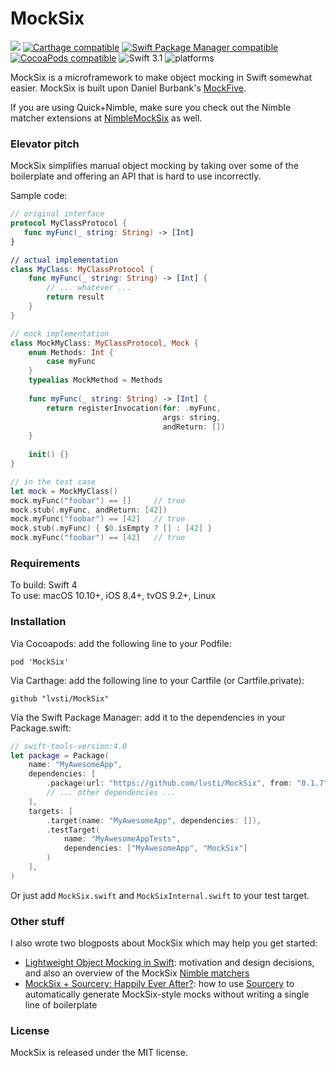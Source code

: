 # MockSix 

[![](https://api.travis-ci.org/lvsti/MockSix.svg?branch=master)](https://travis-ci.org/lvsti/MockSix)
[![Carthage compatible](https://img.shields.io/badge/Carthage-compatible-brightgreen.svg)](https://github.com/Carthage/Carthage)
[![Swift Package Manager compatible](https://img.shields.io/badge/Swift%20Package%20Manager-compatible-brightgreen.svg)](https://swift.org/package-manager/)
[![CocoaPods compatible](https://img.shields.io/cocoapods/v/MockSix.svg)](https://cocoapods.org/pods/MockSix)
![Swift 3.1](https://img.shields.io/badge/Swift-3.1-orange.svg)
![platforms](https://img.shields.io/badge/platforms-iOS%20%7C%20OS%20X%20%7C%20tvOS%20%7C%20Linux-lightgrey.svg)

MockSix is a microframework to make object mocking in Swift somewhat easier. MockSix is built upon Daniel Burbank's [MockFive](https://github.com/DeliciousRaspberryPi/MockFive).

If you are using Quick+Nimble, make sure you check out the Nimble matcher extensions at [NimbleMockSix](https://github.com/lvsti/NimbleMockSix) as well.

### Elevator pitch

MockSix simplifies manual object mocking by taking over some of the boilerplate and offering an API that is hard to use incorrectly.

Sample code:

```swift
// original interface
protocol MyClassProtocol {
   func myFunc(_ string: String) -> [Int]
}

// actual implementation
class MyClass: MyClassProtocol {
    func myFunc(_ string: String) -> [Int] {
        // ... whatever ...
        return result
    }
}

// mock implementation
class MockMyClass: MyClassProtocol, Mock {
    enum Methods: Int {
        case myFunc
    }    
    typealias MockMethod = Methods
    
    func myFunc(_ string: String) -> [Int] {
        return registerInvocation(for: .myFunc, 
                                  args: string, 
                                  andReturn: [])
    }
    
    init() {}
}

// in the test case
let mock = MockMyClass()
mock.myFunc("foobar") == []     // true
mock.stub(.myFunc, andReturn: [42])
mock.myFunc("foobar") == [42]   // true
mock.stub(.myFunc) { $0.isEmpty ? [] : [42] }
mock.myFunc("foobar") == [42]   // true
```

### Requirements

To build: Swift 4 <br/>
To use: macOS 10.10+, iOS 8.4+, tvOS 9.2+, Linux

### Installation

Via Cocoapods: add the following line to your Podfile:

```
pod 'MockSix'
```

Via Carthage: add the following line to your Cartfile (or Cartfile.private):

```
github "lvsti/MockSix"
```

Via the Swift Package Manager: add it to the dependencies in your Package.swift:

```swift
// swift-tools-version:4.0
let package = Package(
    name: "MyAwesomeApp",
    dependencies: [
        .package(url: "https://github.com/lvsti/MockSix", from: "0.1.7"),
        // ... other dependencies ...
    ],
    targets: [
        .target(name: "MyAwesomeApp", dependencies: []),
        .testTarget(
            name: "MyAwesomeAppTests",
            dependencies: ["MyAwesomeApp", "MockSix"]
        )
    ],
)
```

Or just add `MockSix.swift` and `MockSixInternal.swift` to your test target.

### Other stuff

I also wrote two blogposts about MockSix which may help you get started:

- [Lightweight Object Mocking in Swift](https://lvsti.github.io/cocoagrinder/2017/01/06/lightweight-object-mocking-in-swift.html): motivation and design decisions, and also an overview of the MockSix [Nimble matchers](https://github.com/lvsti/NimbleMockSix)
- [MockSix + Sourcery: Happily Ever After?](https://lvsti.github.io/cocoagrinder/2017/08/19/mocksix-sourcery.html): how to use [Sourcery](https://github.com/krzysztofzablocki/Sourcery) to automatically generate MockSix-style mocks without writing a single line of boilerplate

### License

MockSix is released under the MIT license.